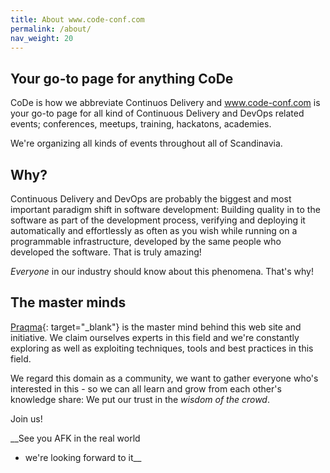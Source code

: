 ```yaml
---
title: About www.code-conf.com
permalink: /about/
nav_weight: 20
---
```


## Your go-to page for anything CoDe
CoDe is how we abbreviate Continuos Delivery and www.code-conf.com is your go-to page for all kind of Continuous Delivery and DevOps related events; conferences, meetups, training, hackatons, academies.

We're organizing all kinds of events throughout all of Scandinavia.

## Why?

Continuous Delivery and DevOps are probably the biggest and most important paradigm shift in software development: Building quality in to the software as part of the development process, verifying and deploying it automatically and effortlessly as often as you wish while running on a programmable infrastructure, developed by the same people who developed the software. That is truly amazing!

_Everyone_ in our industry should know about this phenomena. That's why!

## The master minds
[Praqma](http://www.prtaqma.com){: target="_blank"} is the master mind behind this web site and initiative. We claim ourselves experts in this field and we're constantly exploring as well as exploiting techniques, tools and best practices in this field.

We regard this domain as a community, we want to gather everyone who's interested in this - so we can all learn and grow from each other's knowledge share: We put our trust in the _wisdom of the crowd_.

Join us!

__See you AFK in the real world
- we're looking forward to it__
